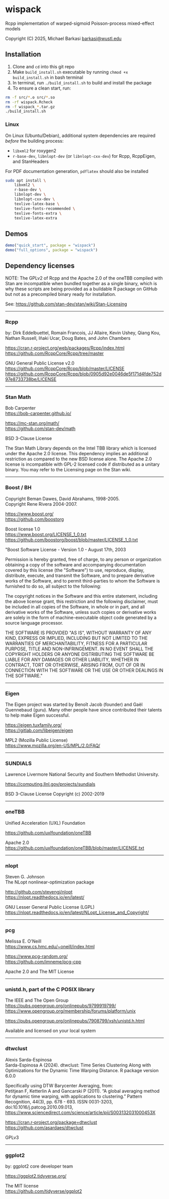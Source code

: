 # wispack

Rcpp implementation of warped-sigmoid Poisson-process mixed-effect models
 
Copyright (C) 2025, Michael Barkasi
barkasi@wustl.edu

## Installation 

1. Clone and `cd` into this git repo
2. Make `build_install.sh` executable by running `chmod +x build_install.sh` in bash terminal  
3. In terminal, run `./build_install.sh` to build and install the package  
4. To ensure a clean start, run:  

```bash
rm -f src/*.o src/*.so  
rm -rf wispack.Rcheck  
rm -f wispack_*.tar.gz  
./build_install.sh
```

### Linux
On Linux (Ubuntu/Debian), additional system dependencies are required *before* the building process: 
- `libxml2` for roxygen2
- `r-base-dev`, `libnlopt-dev` (or `libnlopt-cxx-dev`) for Rcpp, RcppEigen, and StanHeaders

For PDF documentation generation, `pdflatex` should also be installed

```bash
sudo apt install \
    libxml2 \
    r-base-dev \
    libnlopt-dev \
    libnlopt-cxx-dev \
    texlive-latex-base \
    texlive-fonts-recommended \
    texlive-fonts-extra \
    texlive-latex-extra
```

## Demos

```R
demo("quick_start", package = "wispack")  
demo("full_options", package = "wispack")
```

## Dependency licenses

NOTE: The GPLv2 of Rcpp and the Apache 2.0 of the oneTBB compiled with Stan are incompatible when bundled together as a single binary, which is why these scripts are being provided as a buildable R package on GitHub but not as a precompiled binary ready for installation. 

See: https://github.com/stan-dev/stan/wiki/Stan-Licensing

--------------------------------------------
### Rcpp

by: Dirk Eddelbuettel, Romain Francois, JJ Allaire, Kevin Ushey, Qiang Kou, Nathan Russell, Iñaki Ucar, Doug Bates, and John Chambers

https://cran.r-project.org/web/packages/Rcpp/index.html  
https://github.com/RcppCore/Rcpp/tree/master

GNU General Public License v2.0  
https://github.com/RcppCore/Rcpp/blob/master/LICENSE  
https://github.com/RcppCore/Rcpp/blob/0905d92e0046de5f171d4fde752d97e8733738be/LICENSE

--------------------------------------------
### Stan Math

Bob Carpenter  
https://bob-carpenter.github.io/

https://mc-stan.org/math/  
https://github.com/stan-dev/math

BSD 3-Clause License  

The Stan Math Library depends on the Intel TBB library which is licensed under the Apache 2.0 license. This dependency implies an additional restriction as compared to the new BSD license alone. The Apache 2.0 license is incompatible with GPL-2 licensed code if distributed as a unitary binary. You may refer to the Licensing page on the Stan wiki. 

--------------------------------------------
### Boost / BH

Copyright Beman Dawes, David Abrahams, 1998-2005.  
Copyright Rene Rivera 2004-2007.

https://www.boost.org/  
https://github.com/boostorg

Boost license 1.0  
https://www.boost.org/LICENSE_1_0.txt  
https://github.com/boostorg/boost/blob/master/LICENSE_1_0.txt

"Boost Software License - Version 1.0 - August 17th, 2003

Permission is hereby granted, free of charge, to any person or organization
obtaining a copy of the software and accompanying documentation covered by
this license (the "Software") to use, reproduce, display, distribute,
execute, and transmit the Software, and to prepare derivative works of the
Software, and to permit third-parties to whom the Software is furnished to
do so, all subject to the following:

The copyright notices in the Software and this entire statement, including
the above license grant, this restriction and the following disclaimer,
must be included in all copies of the Software, in whole or in part, and
all derivative works of the Software, unless such copies or derivative
works are solely in the form of machine-executable object code generated by
a source language processor.

THE SOFTWARE IS PROVIDED "AS IS", WITHOUT WARRANTY OF ANY KIND, EXPRESS OR
IMPLIED, INCLUDING BUT NOT LIMITED TO THE WARRANTIES OF MERCHANTABILITY,
FITNESS FOR A PARTICULAR PURPOSE, TITLE AND NON-INFRINGEMENT. IN NO EVENT
SHALL THE COPYRIGHT HOLDERS OR ANYONE DISTRIBUTING THE SOFTWARE BE LIABLE
FOR ANY DAMAGES OR OTHER LIABILITY, WHETHER IN CONTRACT, TORT OR OTHERWISE,
ARISING FROM, OUT OF OR IN CONNECTION WITH THE SOFTWARE OR THE USE OR OTHER
DEALINGS IN THE SOFTWARE."

--------------------------------------------
### Eigen

The Eigen project was started by Benoît Jacob (founder) and Gaël Guennebaud (guru). Many other people have since contributed their talents to help make Eigen successful.

https://eigen.tuxfamily.org/  
https://gitlab.com/libeigen/eigen

MPL2 (Mozilla Public License)  
https://www.mozilla.org/en-US/MPL/2.0/FAQ/

--------------------------------------------
### SUNDIALS 

Lawrence Livermore National Security and Southern Methodist University.

https://computing.llnl.gov/projects/sundials

BSD 3-Clause License Copyright (c) 2002-2019

--------------------------------------------
### oneTBB

Unified Acceleration (UXL) Foundation

https://github.com/uxlfoundation/oneTBB

Apache 2.0  
https://github.com/uxlfoundation/oneTBB/blob/master/LICENSE.txt

--------------------------------------------
### nlopt

Steven G. Johnson  
The NLopt nonlinear-optimization package 

http://github.com/stevengj/nlopt  
https://nlopt.readthedocs.io/en/latest/

GNU Lesser General Public License (LGPL)  
https://nlopt.readthedocs.io/en/latest/NLopt_License_and_Copyright/

--------------------------------------------
### pcg

Melissa E. O'Neill  
https://www.cs.hmc.edu/~oneill/index.html

https://www.pcg-random.org/  
https://github.com/imneme/pcg-cpp

Apache 2.0 and The MIT License

--------------------------------------------
### unistd.h, part of the C POSIX library

The IEEE and The Open Group  
https://pubs.opengroup.org/onlinepubs/9799919799/  
https://www.opengroup.org/membership/forums/platform/unix

https://pubs.opengroup.org/onlinepubs/7908799/xsh/unistd.h.html

Available and licensed on your local system

--------------------------------------------
### dtwclust

Alexis Sarda-Espinosa  
Sarda-Espinosa A (2024). dtwclust: Time Series Clustering Along with Optimizations for the Dynamic Time Warping Distance. R package version 6.0.0

Specifically using DTW Barycenter Averaging, from:  
Petitjean F, Ketterlin A and Gancarski P (2011). “A global averaging method for dynamic time warping, with applications to clustering.” Pattern Recognition, 44(3), pp. 678 - 693. ISSN 0031-3203, doi:10.1016/j.patcog.2010.09.013, https://www.sciencedirect.com/science/article/pii/S003132031000453X

https://cran.r-project.org/package=dtwclust  
https://github.com/asardaes/dtwclust

GPLv3

--------------------------------------------
### ggplot2 
by: ggplot2 core developer team

https://ggplot2.tidyverse.org/

The MIT license  
https://github.com/tidyverse/ggplot2
